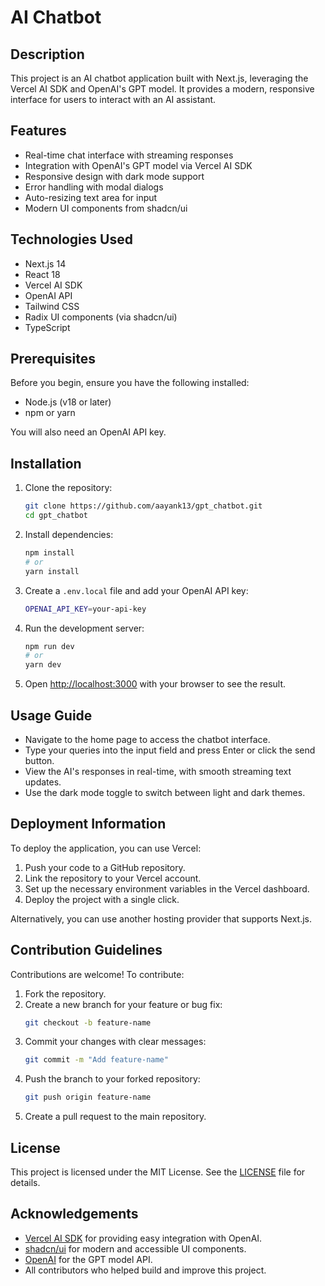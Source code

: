 # AI Chatbot

## Description

This project is an AI chatbot application built with Next.js, leveraging the Vercel AI SDK and OpenAI's GPT model. It provides a modern, responsive interface for users to interact with an AI assistant.

## Features

- Real-time chat interface with streaming responses
- Integration with OpenAI's GPT model via Vercel AI SDK
- Responsive design with dark mode support
- Error handling with modal dialogs
- Auto-resizing text area for input
- Modern UI components from shadcn/ui

## Technologies Used

- Next.js 14
- React 18
- Vercel AI SDK
- OpenAI API
- Tailwind CSS
- Radix UI components (via shadcn/ui)
- TypeScript

## Prerequisites

Before you begin, ensure you have the following installed:
- Node.js (v18 or later)
- npm or yarn

You will also need an OpenAI API key.

## Installation

1. Clone the repository:
    ```sh
    git clone https://github.com/aayank13/gpt_chatbot.git
    cd gpt_chatbot
    ```

2. Install dependencies:
    ```sh
    npm install
    # or
    yarn install
    ```

3. Create a `.env.local` file and add your OpenAI API key:
    ```sh
    OPENAI_API_KEY=your-api-key
    ```

4. Run the development server:
    ```sh
    npm run dev
    # or
    yarn dev
    ```

5. Open [http://localhost:3000](http://localhost:3000) with your browser to see the result.

## Usage Guide

- Navigate to the home page to access the chatbot interface.
- Type your queries into the input field and press Enter or click the send button.
- View the AI's responses in real-time, with smooth streaming text updates.
- Use the dark mode toggle to switch between light and dark themes.

## Deployment Information

To deploy the application, you can use Vercel:

1. Push your code to a GitHub repository.
2. Link the repository to your Vercel account.
3. Set up the necessary environment variables in the Vercel dashboard.
4. Deploy the project with a single click.

Alternatively, you can use another hosting provider that supports Next.js.

## Contribution Guidelines

Contributions are welcome! To contribute:

1. Fork the repository.
2. Create a new branch for your feature or bug fix:
    ```sh
    git checkout -b feature-name
    ```
3. Commit your changes with clear messages:
    ```sh
    git commit -m "Add feature-name"
    ```
4. Push the branch to your forked repository:
    ```sh
    git push origin feature-name
    ```
5. Create a pull request to the main repository.

## License

This project is licensed under the MIT License. See the [LICENSE](LICENSE) file for details.

## Acknowledgements

- [Vercel AI SDK](https://sdk.vercel.ai/) for providing easy integration with OpenAI.
- [shadcn/ui](https://ui.shadcn.com/) for modern and accessible UI components.
- [OpenAI](https://platform.openai.com/) for the GPT model API.
- All contributors who helped build and improve this project.
